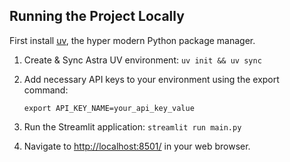 ## Running the Project Locally

First install [uv](https://docs.astral.sh/uv/), the hyper modern Python package manager.

1. Create & Sync Astra UV environment: `uv init && uv sync`

2. Add necessary API keys to your environment using the export command:
    ```shell
    export API_KEY_NAME=your_api_key_value
    ```

4. Run the Streamlit application: `streamlit run main.py`

5. Navigate to [http://localhost:8501/](http://localhost:8501/) in your web browser.